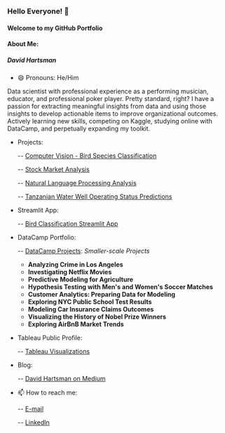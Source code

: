 ### Hello Everyone! 👋

#### Welcome to my GitHub Portfolio

#### About Me: 
##### David Hartsman
- 😄 Pronouns: He/Him

Data scientist with professional experience as a performing musician, educator, and professional poker player. Pretty standard, right? I have a passion for extracting meaningful insights from data and using those insights to develop actionable items to improve organizational outcomes. Actively learning new skills, competing on Kaggle, studying online with DataCamp, and perpetually expanding my toolkit. 


- Projects:

  -- [Computer Vision - Bird Species Classification](https://github.com/dvdhartsman/Bird_Species_Image_Classification)

  -- [Stock Market Analysis](https://github.com/dvdhartsman/Stock_Market_Analysis)
  
  -- [Natural Language Processing Analysis](https://github.com/dvdhartsman/NLP-Sentiment-Analysis)
  
  -- [Tanzanian Water Well Operating Status Predictions](https://github.com/dvdhartsman/Tanzanian_Water_Pumps)

- Streamlit App:

  -- [Bird Classification Streamlit App](https://bird-species-image-classification-heath-and-david.streamlit.app/)

- DataCamp Portfolio:

   -- [DataCamp Projects](https://www.datacamp.com/portfolio/dvdhartsman?view=true): *Smaller-scale Projects*
    - **Analyzing Crime in Los Angeles**
    - **Investigating Netflix Movies**
    - **Predictive Modeling for Agriculture**
    - **Hypothesis Testing with Men's and Women's Soccer Matches**
    - **Customer Analytics: Preparing Data for Modeling**
    - **Exploring NYC Public School Test Results**
    - **Modeling Car Insurance Claims Outcomes**
    - **Visualizing the History of Nobel Prize Winners**
    - **Exploring AirBnB Market Trends**

- Tableau Public Profile:

  -- [Tableau Visualizations](https://public.tableau.com/app/profile/david.hartsman/vizzes)
  
- Blog:
 
  -- [David Hartsman on Medium](https://medium.com/@dvdhartsman)


- 📫 How to reach me:
  
  -- [E-mail](dvdhartsman@gmail.com)
  
  -- [LinkedIn](https://www.linkedin.com/in/david-hartsman-data/)

<!--
**dvdhartsman/dvdhartsman** is a ✨ _special_ ✨ repository because its `README.md` (this file) appears on your GitHub profile.

Here are some ideas to get you started:

- 🔭 I’m currently working on ...
- 🌱 I’m currently learning ...
- 👯 I’m looking to collaborate on ...
- 🤔 I’m looking for help with ...
- 💬 Ask me about ...
- 📫 How to reach me: ...
- 😄 Pronouns: ...
- ⚡ Fun fact: ...
-->
